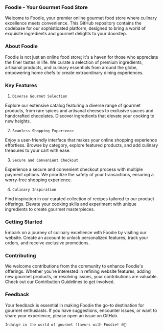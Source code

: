 ### Foodie - Your Gourmet Food Store

Welcome to Foodie, your premier online gourmet food store where culinary excellence meets convenience. This GitHub repository contains the codebase for our sophisticated platform, designed to bring a world of exquisite ingredients and gourmet delights to your doorstep.

### About Foodie

Foodie is not just an online food store; it's a haven for those who appreciate the finer tastes in life. We curate a selection of premium ingredients, artisanal products, and culinary essentials from around the globe, empowering home chefs to create extraordinary dining experiences.

### Key Features

1. `Diverse Gourmet Selection`

Explore our extensive catalog featuring a diverse range of gourmet products, from rare spices and artisanal cheeses to exclusive sauces and handcrafted chocolates. Discover ingredients that elevate your cooking to new heights.

2. `Seamless Shopping Experience`

Enjoy a user-friendly interface that makes your online shopping experience effortless. Browse by category, explore featured products, and add culinary treasures to your cart with ease.

3. `Secure and Convenient Checkout`

Experience a secure and convenient checkout process with multiple payment options. We prioritize the safety of your transactions, ensuring a worry-free shopping experience.

4. `Culinary Inspiration`

Find inspiration in our curated collection of recipes tailored to our product offerings. Elevate your cooking skills and experiment with unique ingredients to create gourmet masterpieces.

### Getting Started

Embark on a journey of culinary excellence with Foodie by visiting our website. Create an account to unlock personalized features, track your orders, and receive exclusive promotions.

### Contributing

We welcome contributions from the community to enhance Foodie's offerings. Whether you're interested in refining website features, adding new gourmet products, or resolving issues, your contributions are valuable. Check out our Contribution Guidelines to get involved.

### Feedback

Your feedback is essential in making Foodie the go-to destination for gourmet enthusiasts. If you have suggestions, encounter issues, or want to share your experience, please open an issue on GitHub.

`Indulge in the world of gourmet flavors with Foodie! 🌐🍴`
